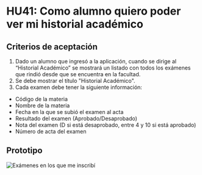 # HU41: Como alumno quiero poder ver mi historial académico

## Criterios de aceptación
1. Dado un alumno que ingresó a la aplicación, cuando se dirige al “Historial Académico” se mostrará un listado con todos los exámenes que rindió desde que se encuentra en la facultad.
2. Se debe mostrar el título "Historial Académico".
3. Cada examen debe tener la siguiente información: 
+ Código de la materia
+ Nombre de la materia
+ Fecha en la que se subió el examen al acta
+ Resultado del examen (Aprobado/Desaprobado)
+ Nota del examen (D si está desaprobado, entre 4 y 10 si está aprobado)
+ Número de acta del examen

## Prototipo

![Exámenes en los que me inscribí](./prototipos/historial_academico.png)
